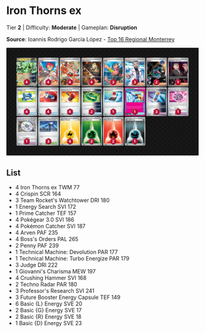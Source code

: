 # Iron Thorns ex

Tier **2** | Difficulty: **Moderate** | Gameplan: **Disruption**

**Source**: Ioannis Rodrigo García López - [Top 16 Regional Monterrey](https://limitlesstcg.com/decks/list/19138)

![decklist](../../!Images/Standard/18SVI-BBWF/Iron%20Thorns%20ex.png)

## List
* 4 Iron Thorns ex TWM 77
* 4 Crispin SCR 164
* 3 Team Rocket's Watchtower DRI 180
* 1 Energy Search SVI 172
* 1 Prime Catcher TEF 157
* 4 Pokégear 3.0 SVI 186
* 4 Pokémon Catcher SVI 187
* 4 Arven PAF 235
* 4 Boss's Orders PAL 265
* 2 Penny PAF 239
* 1 Technical Machine: Devolution PAR 177
* 1 Technical Machine: Turbo Energize PAR 179
* 3 Judge DRI 222
* 1 Giovanni's Charisma MEW 197
* 4 Crushing Hammer SVI 168
* 2 Techno Radar PAR 180
* 3 Professor's Research SVI 241
* 3 Future Booster Energy Capsule TEF 149
* 6 Basic {L} Energy SVE 20
* 2 Basic {G} Energy SVE 17
* 2 Basic {R} Energy SVE 18
* 1 Basic {D} Energy SVE 23